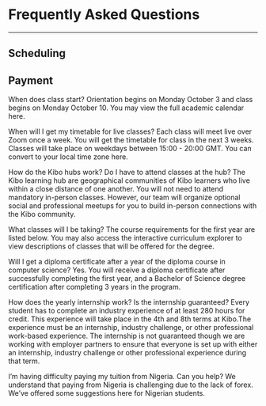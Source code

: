 # Frequently Asked Questions
---


## Scheduling


## Payment

When does class start? 
Orientation begins on Monday October 3 and class begins on Monday October 10. You may view the full academic calendar here.

When will I get my timetable for live classes?
Each class will meet live over Zoom once a week. You will get the timetable for class in the next 3 weeks. Classes will take place on weekdays between 15:00 - 20:00 GMT. You can convert to your local time zone here.

How do the Kibo hubs work? Do I have to attend classes at the hub?
The Kibo learning hub are geographical communities of Kibo learners who live within a close distance of one another. You will not need to attend mandatory in-person classes. However, our team will organize optional social and professional meetups for you to build in-person connections with the Kibo community. 

What classes will I be taking?
The course requirements for the first year are listed below. You may also access the interactive curriculum explorer to view descriptions of classes that will be offered for the degree. 

Will I get a diploma certificate after a year of the diploma course in computer science?
Yes. You will receive a diploma certificate after successfully completing the first year, and a Bachelor of Science degree certification after completing 3 years in the program. 


How does the yearly internship work? Is the internship guaranteed?
Every student has to complete an industry experience of at least 280 hours for credit. This experience will take place in the 4th and 8th terms at Kibo.The experience must be an internship, industry challenge, or other professional work-based experience. The internship is not guaranteed though we are working with employer partners to ensure that everyone is set up with either an internship, industry challenge or other professional experience during that term.

I’m having difficulty paying my tuition from Nigeria. Can you help? 
We understand that paying from Nigeria is challenging due to the lack of forex. We’ve offered some suggestions here for Nigerian students. 
